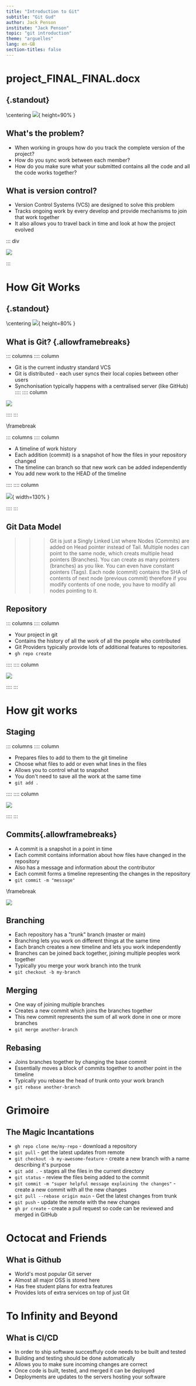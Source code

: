 ```yaml
---
title: "Introduction to Git"
subtitle: "Git Gud" 
author: Jack Penson
institute: "Jack Penson"
topic: "git introduction"
theme: "arguelles"
lang: en-GB
section-titles: false
---
```


# project_FINAL_FINAL.docx

## {.standout}

\centering ![](images/project-final-meme.jpg){ height=90% } 

## What's the problem?

* When working in groups how do you track the complete version of the project?
* How do you sync work between each member?
* How do you make sure what your submitted contains all the code and all the code works together?

## What is version control? 

* Version Control Systems (VCS) are designed to solve this problem 
* Tracks ongoing work by every develop and provide mechanisms to join that work together 
* It also allows you to travel back in time and look at how the project evolved 

::: div

![](images/pr-dependencies-git-flow.png)

:::

# How Git Works

## {.standout}

\centering ![](images/git-logo.png){ height=80% } 

## What is Git? {.allowframebreaks}

::: columns
:::: column

* Git is the current industry standard VCS 
* Git is distributed - each user syncs their local copies between other users 
* Synchonisation typically happens with a centralised server (like GitHub)
::::
:::: column

![](images/git-fire-meme.jpeg)

::::
:::

\framebreak

::: columns
:::: column 

* A timeline of work history
* Each addition (commit) is a snapshot of how the files in your repository changed 
* The timeline can branch so that new work can be added independently
* You add new work to the HEAD of the timeline

::::
:::: column

![](images/git-branch-visual.png){ width=130% }

::::
:::

## Git Data Model 

>>> Git is just a Singly Linked List where Nodes (Commits) are added on Head pointer instead of Tail. Multiple nodes can point to the same node, which creats multiple head pointers (Branches). You can create as many pointers (branches) as you like. You can even have constant pointers (Tags). Each node (commit) contains the SHA of contents of next node (previous commit) therefore if you modify contents of one node, you have to modify all nodes pointing to it.

## Repository 

::: columns
:::: column 

* Your project in git 
* Contains the history of all the work of all the people who contributed 
* Git Providers typically provide lots of additional features to repositories.
* `gh repo create`

::::
:::: column

![](images/git-repository.png)

::::
:::

# How git works 

## Staging 

::: columns
:::: column 

* Prepares files to add to them to the git timeline 
* Choose what files to add or even what lines in the files 
* Allows you to control what to snapshot
* You don't need to save all the work at the same time
* `git add .`

::::
:::: column

![](images/git-stage.jpg)

::::
:::

## Commits{.allowframebreaks}

* A commit is a snapshot in a point in time
* Each commit contains information about how files have changed in the repository
* Also has a message and information about the contributor
* Each commit forms a timeline representing the changes in the repository
* `git commit -m "message"`

\framebreak 

![](images/git-commit.png)

## Branching

* Each repository has a "trunk" branch (master or main)
* Branching lets you work on different things at the same time 
* Each branch creates a new timeline and lets you work independently
* Branches can be joined back together, joining multiple peoples work together
* Typically you merge your work branch into the trunk
* `git checkout -b my-branch`

## Merging

* One way of joining multiple branches
* Creates a new commit which joins the branches together 
* This new commit represents the sum of all work done in one or more branches
* `git merge another-branch`

## Rebasing 

* Joins branches together by changing the base commit
* Essentially moves a block of commits together to another point in the timeline 
* Typically you rebase the head of trunk onto your work branch
* `git rebase another-branch`

# Grimoire

## The Magic Incantations

* `gh repo clone me/my-repo` - download a repository
* `git pull` - get the latest updates from remote 
* `git checkout -b my-awesome-feature` - create a new branch with a name describing it's purpose
* `git add .` - stages all the files in the current directory 
* `git status` - review the files being added to the commit
* `git commit -m "super helpful message explaining the changes"` - create a new commit with all the new changes
* `git pull --rebase origin main` - Get the latest changes from trunk
* `git push` - update the remote with the new changes 
* `gh pr create` - create a pull request so code can be reviewed and merged in GitHub 

# Octocat and Friends

## What is Github

* World's most popular Git server
* Almost all major OSS is stored here 
* Has free student plans for extra features 
* Provides lots of extra services on top of just Git 

# To Infinity and Beyond 

## What is CI/CD

* In order to ship software succesffuly code needs to be built and tested 
* Building and testing should be done automatically 
* Allows you to make sure incoming changes are correct
* Once code is built, tested, and merged it can be deployed 
* Deployments are updates to the servers hosting your software 
